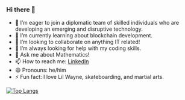 ### Hi there 👋

<!--
**zabeerrahman/zabeerrahman** is a ✨ _special_ ✨ repository because its `README.md` (this file) appears on your GitHub profile.

Here are some ideas to get you started:
-->
- 🔭 I’m eager to join a diplomatic team of skilled individuals who are developing an emerging and disruptive technology.
- 🌱 I’m currently learning about blockchain development.
- 👯 I’m looking to collaborate on anything IT related!
- 🤔 I’m always looking for help with my coding skills.
- 💬 Ask me about Mathematics!
- 📫 How to reach me: [LinkedIn](https://www.linkedin.com/in/zabeer-rahman/ "Zab's LinkedIn")
- 😄 Pronouns: he/him
- ⚡ Fun fact: I love Lil Wayne, skateboarding, and martial arts.

[![Top Langs](https://github-readme-stats.vercel.app/api/top-langs/?username=zabeerrahman&langs_count=9&hide=tex)](https://github.com/anuraghazra/github-readme-stats)

